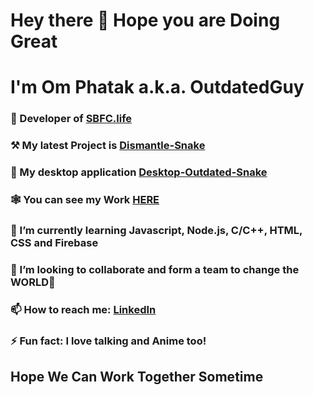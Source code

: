 # Hey there 👋 Hope you are Doing Great

# I'm Om Phatak a.k.a. OutdatedGuy

### 🔭 Developer of [SBFC.life](https://www.sbfc.life/)  

### ⚒ My latest Project is [Dismantle-Snake](https://Dismantle-Snake.OutdatedGuy.rocks/)  

### 🎰 My desktop application [Desktop-Outdated-Snake](https://github.com/OutdatedGuy/Outdated-Snake-Desktop/releases/latest/download/Outdated-Snake.Setup.zip)  

### 🕸 You can see my Work [HERE](https://www.outdatedguy.rocks/)  

### 🌱 I’m currently learning Javascript, Node.js, C/C++, HTML, CSS and Firebase  

### 👯 I’m looking to collaborate and form a team to change the **WORLD**🙈  

### 📫 How to reach me: [LinkedIn](https://linkedin.com/in/om-phatak)  

### ⚡ Fun fact: I love talking and Anime too!  

## Hope We Can Work Together Sometime  
